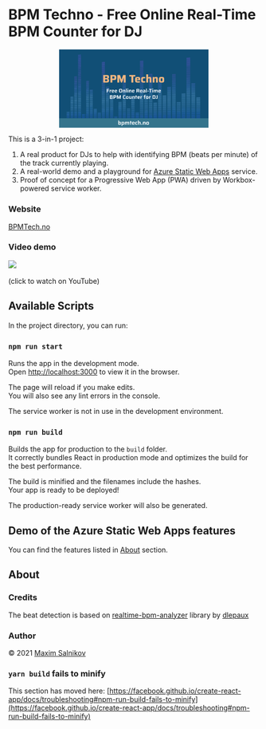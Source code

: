 # BPM Techno - Free Online Real-Time BPM Counter for DJ

<p align="center">
    <img align="center" src="public/images/social.png" width="300">
</p>

This is a 3-in-1 project:

1. A real product for DJs to help with identifying BPM (beats per minute) of the track currently playing.
2. A real-world demo and a playground for [Azure Static Web Apps](https://azure.microsoft.com/en-us/services/app-service/static/?ocid=aid3040965_ThankYou_DevComm&eventId=SWA_43q5ZzJFbkY0) service.
3. Proof of concept for a Progressive Web App (PWA) driven by Workbox-powered service worker.

### Website

[BPMTech.no](https://bpmtech.no)

### Video demo

[<img src="https://img.youtube.com/vi/o9BIK5QENJU/maxresdefault.jpg" width="300">](https://youtu.be/o9BIK5QENJU)

(click to watch on YouTube)


## Available Scripts

In the project directory, you can run:

### `npm run start`

Runs the app in the development mode.\
Open [http://localhost:3000](http://localhost:3000) to view it in the browser.

The page will reload if you make edits.\
You will also see any lint errors in the console.

The service worker is not in use in the development environment.

### `npm run build`

Builds the app for production to the `build` folder.\
It correctly bundles React in production mode and optimizes the build for the best performance.

The build is minified and the filenames include the hashes.\
Your app is ready to be deployed!

The production-ready service worker will also be generated.


## Demo of the Azure Static Web Apps features

You can find the features listed in [About](https://bpmtech.no/about) section.

## About

### Credits

The beat detection is based on [realtime-bpm-analyzer](https://www.npmjs.com/package/realtime-bpm-analyzer) library by [dlepaux](https://github.com/dlepaux)

### Author

&copy; 2021 [Maxim Salnikov](https://twitter.com/webmaxru)


### `yarn build` fails to minify

This section has moved here: [https://facebook.github.io/create-react-app/docs/troubleshooting#npm-run-build-fails-to-minify](https://facebook.github.io/create-react-app/docs/troubleshooting#npm-run-build-fails-to-minify)
